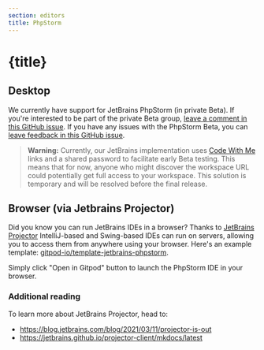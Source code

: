 ```yaml
---
section: editors
title: PhpStorm
---
```


<script context="module">
  export const prerender = true;
</script>

# {title}

## Desktop

We currently have support for JetBrains PhpStorm (in private Beta). If you're interested to be part of the private Beta group, [leave a comment in this GitHub issue](https://github.com/gitpod-io/gitpod/issues/6342). If you have any issues with the PhpStorm Beta, you can [leave feedback in this GitHub issue](https://github.com/gitpod-io/gitpod/issues/6576).

> **Warning:** Currently, our JetBrains implementation uses [Code With Me](https://www.jetbrains.com/code-with-me/) links and a shared password to facilitate early Beta testing. This means that for now, anyone who might discover the workspace URL could potentially get full access to your workspace. This solution is temporary and will be resolved before the final release.

## Browser (via Jetbrains Projector)

Did you know you can run JetBrains IDEs in a browser? Thanks to [JetBrains Projector](https://lp.jetbrains.com/projector/) IntelliJ-based and Swing-based IDEs can run on servers, allowing you to access them from anywhere using your browser. Here's an example template: [gitpod-io/template-jetbrains-phpstorm](https://github.com/gitpod-io/template-jetbrains-phpstorm).

Simply click "Open in Gitpod" button to launch the PhpStorm IDE in your browser.

### Additional reading

To learn more about JetBrains Projector, head to:

- https://blog.jetbrains.com/blog/2021/03/11/projector-is-out
- https://jetbrains.github.io/projector-client/mkdocs/latest
